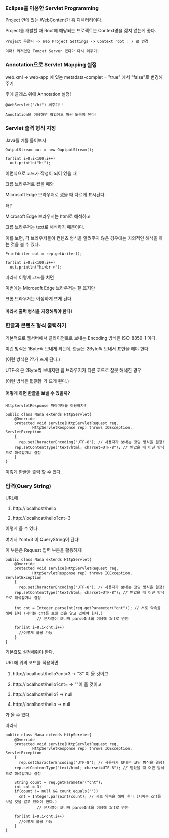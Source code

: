 ### Eclipse를 이용한 Servlet Programming

Project 안에 있는 WebContent가 홈 디렉터리이다.

Project를 개발할 때 Root에 해당되는 프로젝트는 Context명을 갖지 않는게 좋다.

~~~
Project 우클릭 -> Web Project Settings -> Context root : / 로 변경

이때! 켜져있던 Tomcat Server 껐다가 다시 켜주기!
~~~

### Annotation으로 Servlet Mapping 설정

web.xml -> web-app 에 있는 metadata-complet = "true" 에서 "false"로 변경해주기

후에 클래스 위에 Annotation 설정!

~~~
@WebServlet("/hi") 써주기!!

Annotation을 이용하면 협업에도 훨씬 도움이 된다!
~~~

### Servlet 출력 형식 지정

Java를 예를 들어보자

~~~
OutputStream out = new OuptputStream();

for(int i=0;i<100;i++)
  out.println("hi");
~~~

이런식으로 코드가 작성이 되어 있을 때

크롬 브라우저로 켰을 때와

Microsoft Edge 브라우저로 켰을 때 다르게 표시된다.

왜?

Microsoft Edge 브라우저는 html로 해석하고

크롬 브라우저는 text로 해석하기 때문이다.

이를 보면, 각 브라우저들이 컨텐츠 형식을 알려주지 않은 경우에는 자의적인 해석을 하는 것을 볼 수 있다.

~~~
PrintWriter out = rep.getWriter();

for(int i=0;i<100;i++)
  out.println("hi<br >");
~~~

따라서 이렇게 코드를 치면

이번에는 Microsoft Edge 브라우저는 잘 뜨지만

크롬 브라우저는 이상하게 뜨게 된다.

#### 따라서 출력 형식을 지정해줘야 한다!

### 한글과 콘텐츠 형식 출력하기

기본적으로 웹서버에서 클라이언트로 보내는 Encoding 방식은 ISO-8859-1 이다.

이런 방식은 1Byte씩 보내게 되는데, 한글은 2Byte씩 보내서 표현을 해야 한다.

(이런 방식은 ??가 뜨게 된다.)

UTF-8 은 2Byte씩 보내지만 웹 브라우저가 다른 코드로 잘못 해석한 경우

(이런 방식은 띏뗅똟 가 뜨게 된다.)

#### 어떻게 하면 한글을 보낼 수 있을까?

~~~
HttpServletResponse 파라미터를 이용하자!

public class Nana extends HttpServlet{
	@Override
	protected void service(HttpServletRequest req,
			HttpServletResponse rep) throws IOException, ServletException
	{
	  rep.setCharacterEncoding("UTF-8"); // 사용자가 보내는 코딩 방식을 결정!
    rep.setContentType("text/html; charset=UTF-8"); // 받았을 때 어떤 방식으로 해석할거냐 결정
	}
}
~~~

이렇게 한글을 출력 할 수 있다.

### 입력(Query String)

URL에 

1. http://localhost/hello

2. http://localhost/hello?cnt=3

이렇게 올 수 있다.

여기서 ?cnt=3 이 QueryString이 된다!

이 부분은 Request 입력 부분을 활용하자!

~~~
public class Nana extends HttpServlet{
	@Override
	protected void service(HttpServletRequest req,
			HttpServletResponse rep) throws IOException, ServletException
	{
	  rep.setCharacterEncoding("UTF-8"); // 사용자가 보내는 코딩 방식을 결정!
    rep.setContentType("text/html; charset=UTF-8"); // 받았을 때 어떤 방식으로 해석할거냐 결정
    
    int cnt = Integer.parseInt(req.getParameter("cnt")); // 서로 약속을 해야 한다 (서버는 cnt를 보낼 것을 알고 있어야 한다.)
              // 문자열이 오니까 parseInt를 이용해 Int로 변환
              
    for(int i=0;i<cnt;i++)
      //이렇게 활용 가능
	}
}
~~~

기본값도 설정해줘야 한다.

URL에 위의 코드를 적용하면

1. http://localhost/hello?cnt=3 -> "3" 이 올 것이고

2. http://localhost/hello?cnt= -> ""이 올 것이고

3. http://localhost/hello? -> null

4. http://localhost/hello -> null

가 올 수 있다.

따라서

~~~
public class Nana extends HttpServlet{
	@Override
	protected void service(HttpServletRequest req,
			HttpServletResponse rep) throws IOException, ServletException
	{
	  rep.setCharacterEncoding("UTF-8"); // 사용자가 보내는 코딩 방식을 결정!
    rep.setContentType("text/html; charset=UTF-8"); // 받았을 때 어떤 방식으로 해석할거냐 결정
    
    String count = req.getParameter("cnt");
    int cnt = 3;
    if(count != null && count.equals(""))
      cnt = Integer.parseInt(count); // 서로 약속을 해야 한다 (서버는 cnt를 보낼 것을 알고 있어야 한다.)
              // 문자열이 오니까 parseInt를 이용해 Int로 변환
              
    for(int i=0;i<cnt;i++)
      //이렇게 활용 가능
	}
}

~~~
